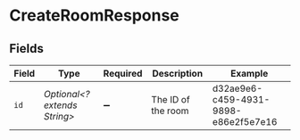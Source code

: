 # CreateRoomResponse


## Fields

| Field                                | Type                                 | Required                             | Description                          | Example                              |
| ------------------------------------ | ------------------------------------ | ------------------------------------ | ------------------------------------ | ------------------------------------ |
| `id`                                 | *Optional<? extends String>*         | :heavy_minus_sign:                   | The ID of the room                   | d32ae9e6-c459-4931-9898-e86e2f5e7e16 |